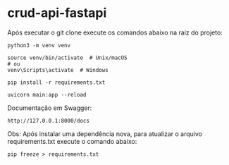 # crud-api-fastapi

Após executar o git clone execute os comandos abaixo na raiz do projeto:

```
python3 -m venv venv

source venv/bin/activate  # Unix/macOS
# ou
venv\Scripts\activate  # Windows

pip install -r requirements.txt

uvicorn main:app --reload
```

Documentação em Swagger:

```
http://127.0.0.1:8000/docs
```

Obs: Após instalar uma dependência nova, para atualizar o arquivo requirements.txt execute o comando abaixo:

```
pip freeze > requirements.txt
```
